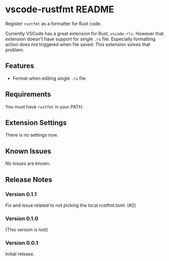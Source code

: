 # vscode-rustfmt README

Register `rustfmt` as a formatter for Rust code.

Currently VSCode has a great extension for Rust, `vscode-rls`. However that extension doesn't have support for single `.rs` file. Especially formatting action does not triggered when file saved. This extension solves that problem.

## Features

* Format when editing single `.rs` file

## Requirements

You must have `rustfmt` in your PATH.

## Extension Settings

There is no settings now.

## Known Issues

No issues are known.

## Release Notes


### Version 0.1.1

Fix and issue related to not picking the local rustfmt.toml. (#2)

### Version 0.1.0

(This version is lost)

### Version 0.0.1

Initial release.
